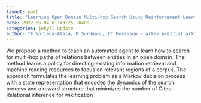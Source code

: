 ```yaml
--- 
layout: post 
title: "Learning Open Domain Multi-hop Search Using Reinforcement Learning" 
date: 2022-06-04 01:43:25 -0400 
categories: jekyll update 
author: "E Noriega-Atala, M Surdeanu, CT Morrison - arXiv preprint arXiv:2205.15281, 2022" 
--- 
```

We propose a method to teach an automated agent to learn how to search for multi-hop paths of relations between entities in an open domain. The method learns a policy for directing existing information retrieval and machine reading resources to focus on relevant regions of a corpus. The approach formulates the learning problem as a Markov decision process with a state representation that encodes the dynamics of the search process and a reward structure that minimizes the number of Cites: Relational inference for wikification